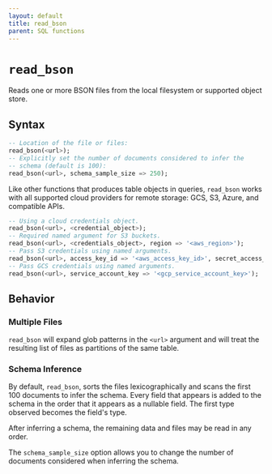 ```yaml
---
layout: default
title: read_bson
parent: SQL functions
---
```


# `read_bson`

Reads one or more BSON files from the local filesystem or supported object store.

## Syntax

```sql
-- Location of the file or files:
read_bson(<url>);
-- Explicitly set the number of documents considered to infer the
-- schema (default is 100):
read_bson(<url>, schema_sample_size => 250);
```

Like other functions that produces table objects in queries,
`read_bson` works with all supported cloud providers for remote
storage: GCS, S3, Azure, and compatible APIs.

```sql
-- Using a cloud credentials object.
read_bson(<url>, <credential_object>);
-- Required named argument for S3 buckets.
read_bson(<url>, <credentials_object>, region => '<aws_region>');
-- Pass S3 credentials using named arguments.
read_bson(<url>, access_key_id => '<aws_access_key_id>', secret_access_key => '<aws_secret_access_key>', region => '<aws_region>');
-- Pass GCS credentials using named arguments.
read_bson(<url>, service_account_key => '<gcp_service_account_key>');
```

## Behavior

### Multiple Files

`read_bson` will expand glob patterns in the `<url>` argument and will
treat the resulting list of files as partitions of the same table.

### Schema Inference

By default, `read_bson`, sorts the files lexicographically and scans the
first 100 documents to infer the schema. Every field that appears is
added to the schema in the order that it appears as a nullable
field. The first type observed becomes the field's type.

After inferring a schema, the remaining data and files may be read
in any order.

The `schema_sample_size` option allows you to change the number of
documents considered when inferring the schema.
